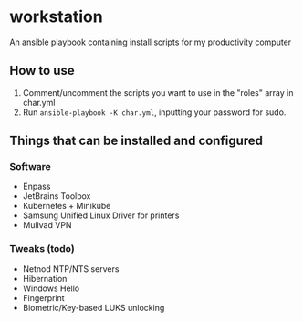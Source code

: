 # workstation
An ansible playbook containing install scripts for my productivity computer

## How to use

1. Comment/uncomment the scripts you want to use in the "roles" array in char.yml
2. Run `ansible-playbook -K char.yml`, inputting your password for sudo.

## Things that can be installed and configured

### Software
* Enpass
* JetBrains Toolbox
* Kubernetes + Minikube
* Samsung Unified Linux Driver for printers
* Mullvad VPN

### Tweaks (todo)
* Netnod NTP/NTS servers
* Hibernation
* Windows Hello
* Fingerprint
* Biometric/Key-based LUKS unlocking
